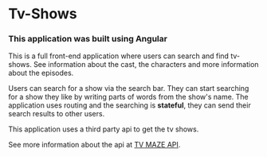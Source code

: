 <h1>Tv-Shows</h1>

<h3>This application was built using Angular</h3>
<p>This is a full front-end application where users can search and find tv-shows. See information about the cast, the characters and more information about the episodes.</p>
<p>Users can search for a show via the search bar. They can start searching for a show they like by writing parts of words from the show's name. The application uses routing and the searching is <b>stateful</b>, they can send their search results to other users.</p>
<p>This application uses a third party api to get the tv shows.</p>
<p>See more information about the api at <a href="https://www.tvmaze.com/api">TV MAZE API</a>.</p>
